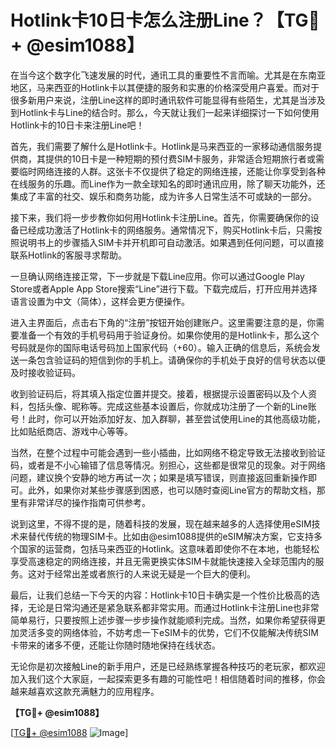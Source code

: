 # Hotlink卡10日卡怎么注册Line？【TG💪+ @esim1088】

在当今这个数字化飞速发展的时代，通讯工具的重要性不言而喻。尤其是在东南亚地区，马来西亚的Hotlink卡以其便捷的服务和实惠的价格深受用户喜爱。而对于很多新用户来说，注册Line这样的即时通讯软件可能显得有些陌生，尤其是当涉及到Hotlink卡与Line的结合时。那么，今天就让我们一起来详细探讨一下如何使用Hotlink卡的10日卡来注册Line吧！

首先，我们需要了解什么是Hotlink卡。Hotlink是马来西亚的一家移动通信服务提供商，其提供的10日卡是一种短期的预付费SIM卡服务，非常适合短期旅行者或需要临时网络连接的人群。这张卡不仅提供了稳定的网络连接，还能让你享受到各种在线服务的乐趣。而Line作为一款全球知名的即时通讯应用，除了聊天功能外，还集成了丰富的社交、娱乐和商务功能，成为许多人日常生活不可或缺的一部分。

接下来，我们将一步步教你如何用Hotlink卡注册Line。首先，你需要确保你的设备已经成功激活了Hotlink卡的网络服务。通常情况下，购买Hotlink卡后，只需按照说明书上的步骤插入SIM卡并开机即可自动激活。如果遇到任何问题，可以直接联系Hotlink的客服寻求帮助。

一旦确认网络连接正常，下一步就是下载Line应用。你可以通过Google Play Store或者Apple App Store搜索“Line”进行下载。下载完成后，打开应用并选择语言设置为中文（简体），这样会更方便操作。

进入主界面后，点击右下角的“注册”按钮开始创建账户。这里需要注意的是，你需要准备一个有效的手机号码用于验证身份。如果你使用的是Hotlink卡，那么这个号码就是你的国际电话号码加上国家代码（+60）。输入正确的信息后，系统会发送一条包含验证码的短信到你的手机上。请确保你的手机处于良好的信号状态以便及时接收验证码。

收到验证码后，将其填入指定位置并提交。接着，根据提示设置密码以及个人资料，包括头像、昵称等。完成这些基本设置后，你就成功注册了一个新的Line账号！此时，你可以开始添加好友、加入群聊，甚至尝试使用Line的其他高级功能，比如贴纸商店、游戏中心等等。

当然，在整个过程中可能会遇到一些小插曲，比如网络不稳定导致无法接收到验证码，或者是不小心输错了信息等情况。别担心，这些都是很常见的现象。对于网络问题，建议换个安静的地方再试一次；如果是填写错误，则直接返回重新操作即可。此外，如果你对某些步骤感到困惑，也可以随时查阅Line官方的帮助文档，那里有非常详尽的操作指南可供参考。

说到这里，不得不提的是，随着科技的发展，现在越来越多的人选择使用eSIM技术来替代传统的物理SIM卡。比如由@esim1088提供的eSIM解决方案，它支持多个国家的运营商，包括马来西亚的Hotlink。这意味着即使你不在本地，也能轻松享受高速稳定的网络连接，并且无需更换实体SIM卡就能快速接入全球范围内的服务。这对于经常出差或者旅行的人来说无疑是一个巨大的便利。

最后，让我们总结一下今天的内容：Hotlink卡10日卡确实是一个性价比极高的选择，无论是日常沟通还是紧急联系都非常实用。而通过Hotlink卡注册Line也非常简单易行，只要按照上述步骤一步步操作就能顺利完成。当然，如果你希望获得更加灵活多变的网络体验，不妨考虑一下eSIM卡的优势，它们不仅能解决传统SIM卡带来的诸多不便，还能让你随时随地保持在线状态。

无论你是初次接触Line的新手用户，还是已经熟练掌握各种技巧的老玩家，都欢迎加入我们这个大家庭，一起探索更多有趣的可能性吧！相信随着时间的推移，你会越来越喜欢这款充满魅力的应用程序。

**【TG💪+ @esim1088】**

[[TG💪+ @esim1088](https://t.me/s/esim1088) ![Image](https://i.postimg.cc/4NQfJmqS/Snipaste-2025-05-13-00-14-12.png)]